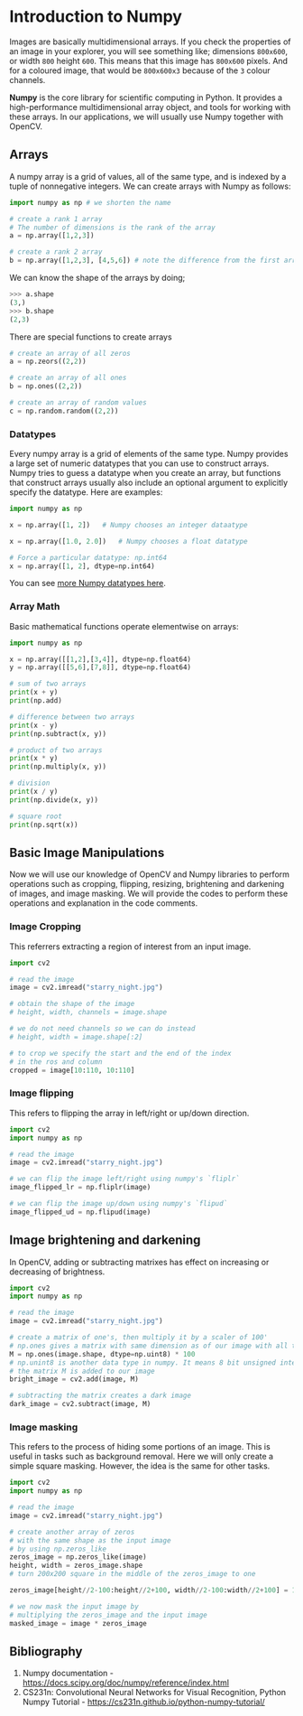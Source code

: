 # Introduction to Numpy

Images are basically multidimensional arrays. If you check the properties of an image in your explorer, you will see something like; dimensions `800x600`, or width `800` height `600`. This means that this image has `800x600` pixels. And for a coloured image, that would be `800x600x3` because of the `3` colour channels. 

**Numpy** is the core library for scientific computing in Python. It provides a high-performance multidimensional array object, and tools for working with these arrays. In our applications, we will usually use Numpy together with OpenCV.

## Arrays

A numpy array is a grid of values, all of the same type, and is indexed by a tuple of nonnegative integers. We can create arrays with Numpy as follows:

```python
import numpy as np # we shorten the name

# create a rank 1 array
# The number of dimensions is the rank of the array
a = np.array([1,2,3])

# create a rank 2 array
b = np.array([1,2,3], [4,5,6]) # note the difference from the first array

```

We can know the shape of the arrays by doing;

```python
>>> a.shape
(3,)
>>> b.shape
(2,3)
```

There are special functions to create arrays

```python
# create an array of all zeros
a = np.zeors((2,2))

# create an array of all ones
b = np.ones((2,2))

# create an array of random values
c = np.random.random((2,2))
```

### Datatypes

Every numpy array is a grid of elements of the same type. Numpy provides a large set of numeric datatypes that you can use to construct arrays. Numpy tries to guess a datatype when you create an array, but functions that construct arrays usually also include an optional argument to explicitly specify the datatype. Here are examples:

```python
import numpy as np

x = np.array([1, 2])   # Numpy chooses an integer dataatype

x = np.array([1.0, 2.0])   # Numpy chooses a float datatype

# Force a particular datatype: np.int64
x = np.array([1, 2], dtype=np.int64)
```
You can see [more Numpy datatypes here](https://docs.scipy.org/doc/numpy/reference/arrays.dtypes.html).


### Array Math

Basic mathematical functions operate elementwise on arrays:

```python
import numpy as np

x = np.array([[1,2],[3,4]], dtype=np.float64)
y = np.array([[5,6],[7,8]], dtype=np.float64)

# sum of two arrays
print(x + y)
print(np.add)

# difference between two arrays
print(x - y)
print(np.subtract(x, y))

# product of two arrays
print(x * y)
print(np.multiply(x, y))

# division
print(x / y)
print(np.divide(x, y))

# square root
print(np.sqrt(x))
```

## Basic Image Manipulations

Now we will use our knowledge of OpenCV and Numpy libraries to perform operations such as cropping, flipping, resizing, brightening and darkening of images, and image masking. We will provide the codes to perform these operations and explanation in the code comments.

### Image Cropping

This referrers extracting a region of interest from an input image.

```python
import cv2

# read the image
image = cv2.imread("starry_night.jpg")

# obtain the shape of the image
# height, width, channels = image.shape

# we do not need channels so we can do instead
# height, width = image.shape[:2]

# to crop we specify the start and the end of the index 
# in the ros and column
cropped = image[10:110, 10:110]
```

### Image flipping

This refers to flipping the array in left/right or up/down direction.

```python
import cv2
import numpy as np

# read the image
image = cv2.imread("starry_night.jpg")

# we can flip the image left/right using numpy's `fliplr`
image_flipped_lr = np.fliplr(image)

# we can flip the image up/down using numpy's `flipud`
image_flipped_ud = np.flipud(image)

```

## Image brightening and darkening

In OpenCV, adding or subtracting matrixes has effect on increasing or decreasing of brightness.

```python
import cv2
import numpy as np

# read the image
image = cv2.imread("starry_night.jpg")

# create a matrix of one's, then multiply it by a scaler of 100'
# np.ones gives a matrix with same dimension as of our image with all the values being 100 in this case
M = np.ones(image.shape, dtype=np.uint8) * 100
# np.unint8 is another data type in numpy. It means 8 bit unsigned integer
# the matrix M is added to our image
bright_image = cv2.add(image, M)

# subtracting the matrix creates a dark image
dark_image = cv2.subtract(image, M)
```

### Image masking

This refers to the process of hiding some portions of an image. This is useful in tasks such as background removal. Here we will only create a simple square masking. However, the idea is the same for other tasks.

```python
import cv2
import numpy as np

# read the image
image = cv2.imread("starry_night.jpg")

# create another array of zeros
# with the same shape as the input image
# by using np.zeros_like
zeros_image = np.zeros_like(image)
height, width = zeros_image.shape
# turn 200x200 square in the middle of the zeros_image to one

zeros_image[height//2-100:height//2+100, width//2-100:width//2+100] = 1

# we now mask the input image by
# multiplying the zeros_image and the input image
masked_image = image * zeros_image
```

## Bibliography

1. Numpy documentation - https://docs.scipy.org/doc/numpy/reference/index.html
2. CS231n: Convolutional Neural Networks for Visual Recognition, Python Numpy Tutorial - https://cs231n.github.io/python-numpy-tutorial/